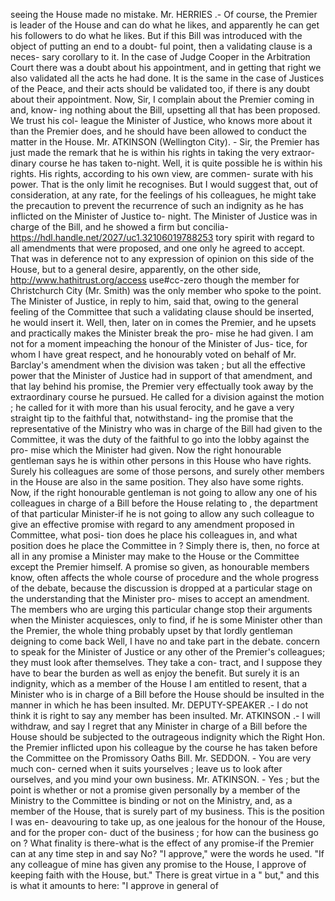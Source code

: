 seeing the House made no mistake. Mr. HERRIES .- Of course, the Premier is leader of the House and can do what he likes, and apparently he can get his followers to do what he likes. But if this Bill was introduced with the object of putting an end to a doubt- ful point, then a validating clause is a neces- sary corollary to it. In the case of Judge Cooper in the Arbitration Court there was a doubt about his appointment, and in getting that right we also validated all the acts he had done. It is the same in the case of Justices of the Peace, and their acts should be validated too, if there is any doubt about their appointment. Now, Sir, I complain about the Premier coming in and, know- ing nothing about the Bill, upsetting all that has been proposed. We trust his col- league the Minister of Justice, who knows more about it than the Premier does, and he should have been allowed to conduct the matter in the House. Mr. ATKINSON (Wellington City). - Sir, the Premier has just made the remark that he is within his rights in taking the very extraor- dinary course he has taken to-night. Well, it is quite possible he is within his rights. His rights, according to his own view, are commen- surate with his power. That is the only limit he recognises. But I would suggest that, out of consideration, at any rate, for the feelings of his colleagues, he might take the precaution to prevent the recurrence of such an indignity as he has inflicted on the Minister of Justice to- night. The Minister of Justice was in charge of the Bill, and he showed a firm but concilia- https://hdl.handle.net/2027/uc1.32106019788253 tory spirit with regard to all amendments that were proposed, and one only he agreed to accept. That was in deference not to any expression of opinion on this side of the House, but to a general desire, apparently, on the other side, http://www.hathitrust.org/access use#cc-zero though the member for Christchurch City (Mr. Smith) was the only member who spoke to the point. The Minister of Justice, in reply to him, said that, owing to the general feeling of the Committee that such a validating clause should be inserted, he would insert it. Well, then, later on in comes the Premier, and he upsets and practically makes the Minister break the pro- mise he had given. I am not for a moment impeaching the honour of the Minister of Jus- tice, for whom I have great respect, and he honourably voted on behalf of Mr. Barclay's amendment when the division was taken ; but all the effective power that the Minister of Justice had in support of that amendment, and that lay behind his promise, the Premier very effectually took away by the extraordinary course he pursued. He called for a division against the motion ; he called for it with more than his usual ferocity, and he gave a very straight tip to the faithful that, notwithstand- ing the promise that the representative of the Ministry who was in charge of the Bill had given to the Committee, it was the duty of the faithful to go into the lobby against the pro- mise which the Minister had given. Now the right honourable gentleman says he is within other persons in this House who have rights. Surely his colleagues are some of those persons, and surely other members in the House are also in the same position. They also have some rights. Now, if the right honourable gentleman is not going to allow any one of his colleagues in charge of a Bill before the House relating to , the department of that particular Minister-if he is not going to allow any such colleague to give an effective promise with regard to any amendment proposed in Committee, what posi- tion does he place his colleagues in, and what position does he place the Committee in ? Simply there is, then, no force at all in any promise a Minister may make to the House or the Committee except the Premier himself. A promise so given, as honourable members know, often affects the whole course of procedure and the whole progress of the debate, because the discussion is dropped at a particular stage on the understanding that the Minister pro- mises to accept an amendment. The members who are urging this particular change stop their arguments when the Minister acquiesces, only to find, if he is some Minister other than the Premier, the whole thing probably upset by that lordly gentleman deigning to come back Well, I have no and take part in the debate. concern to speak for the Minister of Justice or any other of the Premier's colleagues; they must look after themselves. They take a con- tract, and I suppose they have to bear the burden as well as enjoy the benefit. But surely it is an indignity, which as a member of the House I am entitled to resent, that a Minister who is in charge of a Bill before the House should be insulted in the manner in which he has been insulted. Mr. DEPUTY-SPEAKER .- I do not think it is right to say any member has been insulted. Mr. ATKINSON .- I will withdraw, and say I regret that any Minister in charge of a Bill before the House should be subjected to the outrageous indignity which the Right Hon. the Premier inflicted upon his colleague by the course he has taken before the Committee on the Promissory Oaths Bill. Mr. SEDDON. - You are very much con- cerned when it suits yourselves ; leave us to look after ourselves, and you mind your own business. Mr. ATKINSON. - Yes ; but the point is whether or not a promise given personally by a member of the Ministry to the Committee is binding or not on the Ministry, and, as a member of the House, that is surely part of my business. This is the position I was en- deavouring to take up, as one jealous for the honour of the House, and for the proper con- duct of the business ; for how can the business go on ? What finality is there-what is the effect of any promise-if the Premier can at any time step in and say No? "I approve," were the words he used. "If any colleague of mine has given any promise to the House, I approve of keeping faith with the House, but." There is great virtue in a " but," and this is what it amounts to here: "I approve in general of 